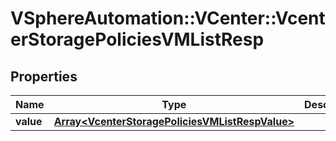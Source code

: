 # VSphereAutomation::VCenter::VcenterStoragePoliciesVMListResp

## Properties
Name | Type | Description | Notes
------------ | ------------- | ------------- | -------------
**value** | [**Array&lt;VcenterStoragePoliciesVMListRespValue&gt;**](VcenterStoragePoliciesVMListRespValue.md) |  | 


